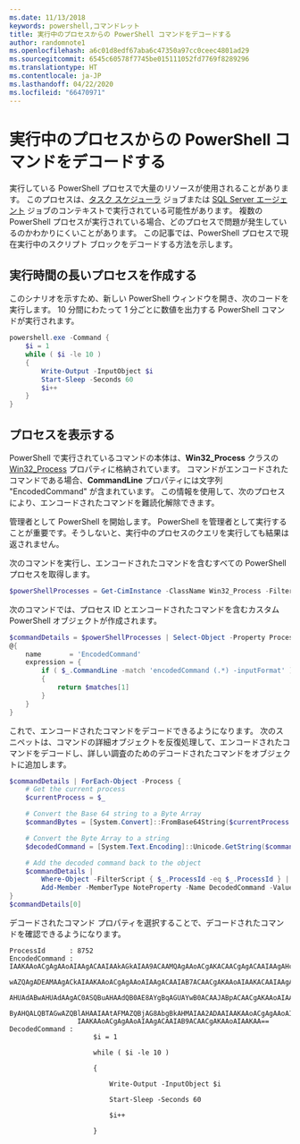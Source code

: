 ```yaml
---
ms.date: 11/13/2018
keywords: powershell,コマンドレット
title: 実行中のプロセスからの PowerShell コマンドをデコードする
author: randomnote1
ms.openlocfilehash: a6c01d8edf67aba6c47350a97cc0ceec4801ad29
ms.sourcegitcommit: 6545c60578f7745be015111052fd7769f8289296
ms.translationtype: HT
ms.contentlocale: ja-JP
ms.lasthandoff: 04/22/2020
ms.locfileid: "66470971"
---
```

# <a name="decode-a-powershell-command-from-a-running-process"></a>実行中のプロセスからの PowerShell コマンドをデコードする

実行している PowerShell プロセスで大量のリソースが使用されることがあります。
このプロセスは、[タスク スケジューラ][] ジョブまたは [SQL Server エージェント][] ジョブのコンテキストで実行されている可能性があります。 複数の PowerShell プロセスが実行されている場合、どのプロセスで問題が発生しているのかわかりにくいことがあります。 この記事では、PowerShell プロセスで現在実行中のスクリプト ブロックをデコードする方法を示します。

## <a name="create-a-long-running-process"></a>実行時間の長いプロセスを作成する

このシナリオを示すため、新しい PowerShell ウィンドウを開き、次のコードを実行します。 10 分間にわたって 1 分ごとに数値を出力する PowerShell コマンドが実行されます。

```powershell
powershell.exe -Command {
    $i = 1
    while ( $i -le 10 )
    {
        Write-Output -InputObject $i
        Start-Sleep -Seconds 60
        $i++
    }
}
```

## <a name="view-the-process"></a>プロセスを表示する

PowerShell で実行されているコマンドの本体は、**Win32_Process** クラスの [Win32_Process][] プロパティに格納されています。 コマンドがエンコードされたコマンドである場合、**CommandLine** プロパティには文字列 "EncodedCommand" が含まれています。 この情報を使用して、次のプロセスにより、エンコードされたコマンドを難読化解除できます。

管理者として PowerShell を開始します。 PowerShell を管理者として実行することが重要です。そうしないと、実行中のプロセスのクエリを実行しても結果は返されません。

次のコマンドを実行し、エンコードされたコマンドを含むすべての PowerShell プロセスを取得します。

```powershell
$powerShellProcesses = Get-CimInstance -ClassName Win32_Process -Filter 'CommandLine LIKE "%EncodedCommand%"'
```

次のコマンドでは、プロセス ID とエンコードされたコマンドを含むカスタム PowerShell オブジェクトが作成されます。

```powershell
$commandDetails = $powerShellProcesses | Select-Object -Property ProcessId,
@{
    name       = 'EncodedCommand'
    expression = {
        if ( $_.CommandLine -match 'encodedCommand (.*) -inputFormat' )
        {
            return $matches[1]
        }
    }
}
```

これで、エンコードされたコマンドをデコードできるようになります。 次のスニペットは、コマンドの詳細オブジェクトを反復処理して、エンコードされたコマンドをデコードし、詳しい調査のためのデコードされたコマンドをオブジェクトに追加します。

```powershell
$commandDetails | ForEach-Object -Process {
    # Get the current process
    $currentProcess = $_

    # Convert the Base 64 string to a Byte Array
    $commandBytes = [System.Convert]::FromBase64String($currentProcess.EncodedCommand)

    # Convert the Byte Array to a string
    $decodedCommand = [System.Text.Encoding]::Unicode.GetString($commandBytes)

    # Add the decoded command back to the object
    $commandDetails |
        Where-Object -FilterScript { $_.ProcessId -eq $_.ProcessId } |
        Add-Member -MemberType NoteProperty -Name DecodedCommand -Value $decodedCommand
}
$commandDetails[0]
```

デコードされたコマンド プロパティを選択することで、デコードされたコマンドを確認できるようになります。

```output
ProcessId      : 8752
EncodedCommand : IAAKAAoACgAgAAoAIAAgACAAIAAkAGkAIAA9ACAAMQAgAAoACgAKACAACgAgACAAIAAgAHcAaABpAGwAZQAgACgAIAAkAGkAIAAtAG
                 wAZQAgADEAMAAgACkAIAAKAAoACgAgAAoAIAAgACAAIAB7ACAACgAKAAoAIAAKACAAIAAgACAAIAAgACAAIABXAHIAaQB0AGUALQBP
                 AHUAdABwAHUAdAAgAC0ASQBuAHAAdQB0AE8AYgBqAGUAYwB0ACAAJABpACAACgAKAAoAIAAKACAAIAAgACAAIAAgACAAIABTAHQAYQ
                 ByAHQALQBTAGwAZQBlAHAAIAAtAFMAZQBjAG8AbgBkAHMAIAA2ADAAIAAKAAoACgAgAAoAIAAgACAAIAAgACAAIAAgACQAaQArACsA
                 IAAKAAoACgAgAAoAIAAgACAAIAB9ACAACgAKAAoAIAAKAA==
DecodedCommand :
                     $i = 1

                     while ( $i -le 10 )

                     {

                         Write-Output -InputObject $i

                         Start-Sleep -Seconds 60

                         $i++

                     }
```

[タスク スケジューラ]: /windows/desktop/TaskSchd/task-scheduler-start-page
[SQL Server エージェント]: /sql/ssms/agent/sql-server-agent
[Win32_Process]: /windows/desktop/CIMWin32Prov/win32-process
